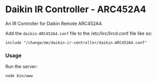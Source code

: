# Daikin IR Controller - ARC452A4

An IR Controller for Daikin Remote ARC452A4.

Add the ```daikin-ARC452A4.conf``` file to the /etc/lirc/lircd.conf file like so:

```
include "/change/me/daikin-ir-controller/daikin-ARC452A4.conf"
```

### Usage

Run the server:

```
node bin/www
```
